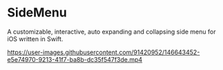 # SideMenu
A customizable, interactive, auto expanding and collapsing side menu for iOS written in Swift.



https://user-images.githubusercontent.com/91420952/146643452-e5e74970-9213-41f7-ba8b-dc35f547f3de.mp4



